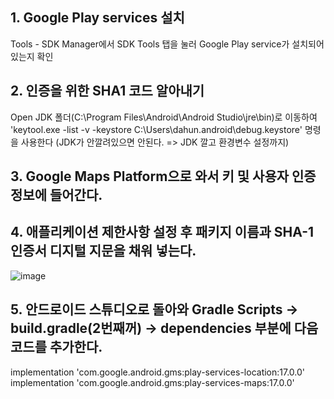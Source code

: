 ## 1. Google Play services 설치
Tools - SDK Manager에서 SDK Tools 탭을 눌러 Google Play service가 설치되어 있는지 확인

## 2. 인증을 위한 SHA1 코드 알아내기
Open JDK 폴더(C:\Program Files\Android\Android Studio\jre\bin)로 이동하여 'keytool.exe -list -v -keystore C:\Users\dahun\.android\debug.keystore' 명령을 사용한다
(JDK가 안깔려있으면 안된다. => JDK 깔고 환경변수 설정까지)

## 3. Google Maps Platform으로 와서 키 및 사용자 인증 정보에 들어간다.

## 4. 애플리케이션 제한사항 설정 후 패키지 이름과 SHA-1 인증서 디지털 지문을 채워 넣는다.
![image](https://github.com/kdahun/2023hackathon/assets/101082485/9d168045-22d0-41c2-91e4-9361c5cfe0e1)

## 5. 안드로이드 스튜디오로 돌아와 Gradle Scripts -> build.gradle(2번째꺼) -> dependencies 부분에 다음 코드를 추가한다.
  implementation 'com.google.android.gms:play-services-location:17.0.0'
  implementation 'com.google.android.gms:play-services-maps:17.0.0'

